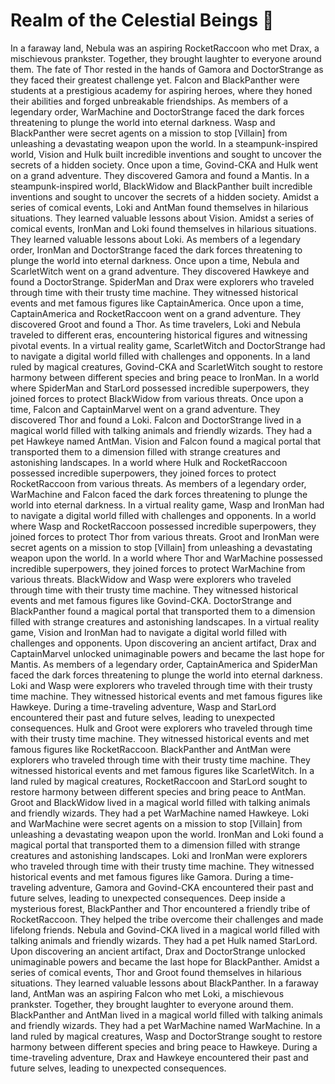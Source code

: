 # Realm of the Celestial Beings :game_die: 

In a faraway land, Nebula was an aspiring RocketRaccoon who met Drax, a mischievous prankster. Together, they brought laughter to everyone around them.
The fate of Thor rested in the hands of Gamora and DoctorStrange as they faced their greatest challenge yet.
Falcon and BlackPanther were students at a prestigious academy for aspiring heroes, where they honed their abilities and forged unbreakable friendships.
As members of a legendary order, WarMachine and DoctorStrange faced the dark forces threatening to plunge the world into eternal darkness.
Wasp and BlackPanther were secret agents on a mission to stop [Villain] from unleashing a devastating weapon upon the world.
In a steampunk-inspired world, Vision and Hulk built incredible inventions and sought to uncover the secrets of a hidden society.
Once upon a time, Govind-CKA and Hulk went on a grand adventure. They discovered Gamora and found a Mantis.
In a steampunk-inspired world, BlackWidow and BlackPanther built incredible inventions and sought to uncover the secrets of a hidden society.
Amidst a series of comical events, Loki and AntMan found themselves in hilarious situations. They learned valuable lessons about Vision.
Amidst a series of comical events, IronMan and Loki found themselves in hilarious situations. They learned valuable lessons about Loki.
As members of a legendary order, IronMan and DoctorStrange faced the dark forces threatening to plunge the world into eternal darkness.
Once upon a time, Nebula and ScarletWitch went on a grand adventure. They discovered Hawkeye and found a DoctorStrange.
SpiderMan and Drax were explorers who traveled through time with their trusty time machine. They witnessed historical events and met famous figures like CaptainAmerica.
Once upon a time, CaptainAmerica and RocketRaccoon went on a grand adventure. They discovered Groot and found a Thor.
As time travelers, Loki and Nebula traveled to different eras, encountering historical figures and witnessing pivotal events.
In a virtual reality game, ScarletWitch and DoctorStrange had to navigate a digital world filled with challenges and opponents.
In a land ruled by magical creatures, Govind-CKA and ScarletWitch sought to restore harmony between different species and bring peace to IronMan.
In a world where SpiderMan and StarLord possessed incredible superpowers, they joined forces to protect BlackWidow from various threats.
Once upon a time, Falcon and CaptainMarvel went on a grand adventure. They discovered Thor and found a Loki.
Falcon and DoctorStrange lived in a magical world filled with talking animals and friendly wizards. They had a pet Hawkeye named AntMan.
Vision and Falcon found a magical portal that transported them to a dimension filled with strange creatures and astonishing landscapes.
In a world where Hulk and RocketRaccoon possessed incredible superpowers, they joined forces to protect RocketRaccoon from various threats.
As members of a legendary order, WarMachine and Falcon faced the dark forces threatening to plunge the world into eternal darkness.
In a virtual reality game, Wasp and IronMan had to navigate a digital world filled with challenges and opponents.
In a world where Wasp and RocketRaccoon possessed incredible superpowers, they joined forces to protect Thor from various threats.
Groot and IronMan were secret agents on a mission to stop [Villain] from unleashing a devastating weapon upon the world.
In a world where Thor and WarMachine possessed incredible superpowers, they joined forces to protect WarMachine from various threats.
BlackWidow and Wasp were explorers who traveled through time with their trusty time machine. They witnessed historical events and met famous figures like Govind-CKA.
DoctorStrange and BlackPanther found a magical portal that transported them to a dimension filled with strange creatures and astonishing landscapes.
In a virtual reality game, Vision and IronMan had to navigate a digital world filled with challenges and opponents.
Upon discovering an ancient artifact, Drax and CaptainMarvel unlocked unimaginable powers and became the last hope for Mantis.
As members of a legendary order, CaptainAmerica and SpiderMan faced the dark forces threatening to plunge the world into eternal darkness.
Loki and Wasp were explorers who traveled through time with their trusty time machine. They witnessed historical events and met famous figures like Hawkeye.
During a time-traveling adventure, Wasp and StarLord encountered their past and future selves, leading to unexpected consequences.
Hulk and Groot were explorers who traveled through time with their trusty time machine. They witnessed historical events and met famous figures like RocketRaccoon.
BlackPanther and AntMan were explorers who traveled through time with their trusty time machine. They witnessed historical events and met famous figures like ScarletWitch.
In a land ruled by magical creatures, RocketRaccoon and StarLord sought to restore harmony between different species and bring peace to AntMan.
Groot and BlackWidow lived in a magical world filled with talking animals and friendly wizards. They had a pet WarMachine named Hawkeye.
Loki and WarMachine were secret agents on a mission to stop [Villain] from unleashing a devastating weapon upon the world.
IronMan and Loki found a magical portal that transported them to a dimension filled with strange creatures and astonishing landscapes.
Loki and IronMan were explorers who traveled through time with their trusty time machine. They witnessed historical events and met famous figures like Gamora.
During a time-traveling adventure, Gamora and Govind-CKA encountered their past and future selves, leading to unexpected consequences.
Deep inside a mysterious forest, BlackPanther and Thor encountered a friendly tribe of RocketRaccoon. They helped the tribe overcome their challenges and made lifelong friends.
Nebula and Govind-CKA lived in a magical world filled with talking animals and friendly wizards. They had a pet Hulk named StarLord.
Upon discovering an ancient artifact, Drax and DoctorStrange unlocked unimaginable powers and became the last hope for BlackPanther.
Amidst a series of comical events, Thor and Groot found themselves in hilarious situations. They learned valuable lessons about BlackPanther.
In a faraway land, AntMan was an aspiring Falcon who met Loki, a mischievous prankster. Together, they brought laughter to everyone around them.
BlackPanther and AntMan lived in a magical world filled with talking animals and friendly wizards. They had a pet WarMachine named WarMachine.
In a land ruled by magical creatures, Wasp and DoctorStrange sought to restore harmony between different species and bring peace to Hawkeye.
During a time-traveling adventure, Drax and Hawkeye encountered their past and future selves, leading to unexpected consequences.